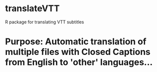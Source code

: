 # translateVTT
R package for translating VTT subtitles

# Purpose: Automatic translation of multiple files with Closed Captions from English to 'other' languages...

